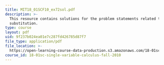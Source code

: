 ```yaml
---
title: MIT18_01SCF10_ex72sol.pdf
description: >-
  This resource contains solutions for the problem statements related to trig
  substitution.
type: course
layout: pdf
uid: 9f237b024ea01e7c287fd426785d87f7
file_type: application/pdf
file_location: >-
  https://open-learning-course-data-production.s3.amazonaws.com/18-01sc-single-variable-calculus-fall-2010/9f237b024ea01e7c287fd426785d87f7_MIT18_01SCF10_ex72sol.pdf
course_id: 18-01sc-single-variable-calculus-fall-2010
---
```

